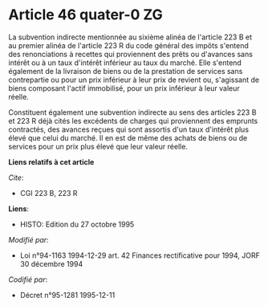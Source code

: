 # Article 46 quater-0 ZG

La subvention indirecte mentionnée au sixième alinéa de l'article 223 B et au premier alinéa de l'article 223 R du code
général des impôts s'entend des renonciations à recettes qui proviennent des prêts ou d'avances sans intérêt ou à un taux
d'intérêt inférieur au taux du marché. Elle s'entend également de la livraison de biens ou de la prestation de services sans
contrepartie ou pour un prix inférieur à leur prix de revient ou, s'agissant de biens composant l'actif immobilisé, pour un
prix inférieur à leur valeur réelle.

Constituent également une subvention indirecte au sens des articles 223 B et 223 R déjà cités les excédents de charges qui
proviennent des emprunts contractés, des avances reçues qui sont assortis d'un taux d'intérêt plus élevé que celui du marché.
Il en est de même des achats de biens ou de services pour un prix plus élevé que leur valeur réelle.

**Liens relatifs à cet article**

_Cite_:

  - CGI 223 B, 223 R

**Liens**:

  - HISTO: Edition du 27 octobre 1995

_Modifié par_:

  - Loi n°94-1163 1994-12-29 art. 42 Finances rectificative pour 1994, JORF 30 décembre 1994

_Codifié par_:

  - Décret n°95-1281 1995-12-11
